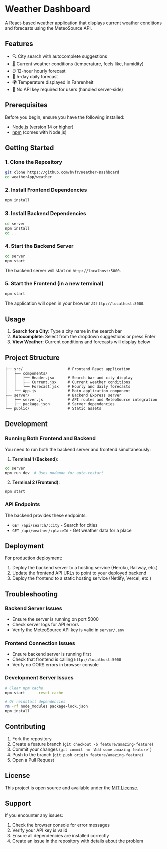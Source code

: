 # Weather Dashboard

A React-based weather application that displays current weather conditions and forecasts using the MeteoSource API.

## Features

- 🔍 City search with autocomplete suggestions
- 🌡️ Current weather conditions (temperature, feels like, humidity)
- ⏰ 12-hour hourly forecast
- 📅 5-day daily forecast
- 🌍 Temperature displayed in Fahrenheit
- 🔐 No API key required for users (handled server-side)

## Prerequisites

Before you begin, ensure you have the following installed:
- [Node.js](https://nodejs.org/) (version 14 or higher)
- [npm](https://www.npmjs.com/) (comes with Node.js)

## Getting Started

### 1. Clone the Repository

```bash
git clone https://github.com/bvfr/Weather-Dashboard
cd weatherApp/weather
```

### 2. Install Frontend Dependencies

```bash
npm install
```

### 3. Install Backend Dependencies

```bash
cd server
npm install
cd ..
```

### 4. Start the Backend Server

```bash
cd server
npm start
```

The backend server will start on `http://localhost:5000`.

### 5. Start the Frontend (in a new terminal)

```bash
npm start
```

The application will open in your browser at `http://localhost:3000`.

## Usage

1. **Search for a City**: Type a city name in the search bar
2. **Autocomplete**: Select from the dropdown suggestions or press Enter
3. **View Weather**: Current conditions and forecasts will display below

## Project Structure

```
├── src/                    # Frontend React application
│   ├── components/
│   │   ├── Header.jsx      # Search bar and city display
│   │   ├── Current.jsx     # Current weather conditions
│   │   └── Forecast.jsx    # Hourly and daily forecasts
│   └── App.js              # Main application component
├── server/                 # Backend Express server
│   ├── server.js           # API routes and MeteoSource integration
│   ├── package.json        # Server dependencies
└── public/                 # Static assets
```

## Development

### Running Both Frontend and Backend

You need to run both the backend server and frontend simultaneously:

1. **Terminal 1 (Backend)**:
```bash
cd server
npm run dev  # Uses nodemon for auto-restart
```

2. **Terminal 2 (Frontend)**:
```bash
npm start
```

### API Endpoints

The backend provides these endpoints:
- `GET /api/search/:city` - Search for cities
- `GET /api/weather/:placeId` - Get weather data for a place

## Deployment

For production deployment:
1. Deploy the backend server to a hosting service (Heroku, Railway, etc.)
2. Update the frontend API URLs to point to your deployed backend
3. Deploy the frontend to a static hosting service (Netlify, Vercel, etc.)

## Troubleshooting

### Backend Server Issues
- Ensure the server is running on port 5000
- Check server logs for API errors
- Verify the MeteoSource API key is valid in `server/.env`

### Frontend Connection Issues
- Ensure backend server is running first
- Check that frontend is calling `http://localhost:5000`
- Verify no CORS errors in browser console

### Development Server Issues
```bash
# Clear npm cache
npm start -- --reset-cache

# Or reinstall dependencies
rm -rf node_modules package-lock.json
npm install
```

## Contributing

1. Fork the repository
2. Create a feature branch (`git checkout -b feature/amazing-feature`)
3. Commit your changes (`git commit -m 'Add some amazing feature'`)
4. Push to the branch (`git push origin feature/amazing-feature`)
5. Open a Pull Request

## License

This project is open source and available under the [MIT License](LICENSE).

## Support

If you encounter any issues:
1. Check the browser console for error messages
2. Verify your API key is valid
3. Ensure all dependencies are installed correctly
4. Create an issue in the repository with details about the problem
